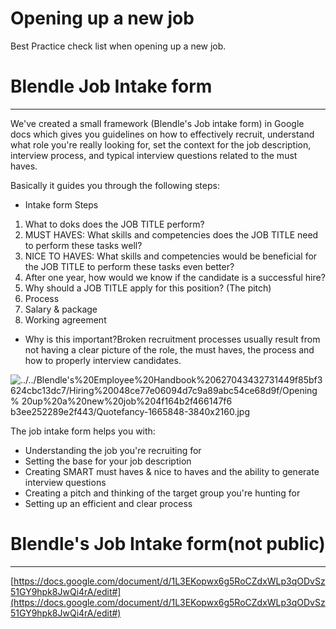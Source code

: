 # Opening up a new job

Best Practice check list when opening up a new job.

# Blendle Job Intake form

---

We've created a small framework (Blendle's Job intake form) in Google docs which gives you guidelines on how to effectively recruit, understand what role you're really looking for, set the context for the job description, interview process, and typical interview questions related to the must haves. 

Basically it guides you through the following steps:

- Intake form Steps
1. What to doks does the JOB TITLE perform?
2. MUST HAVES: What skills and competencies does the JOB TITLE need to perform these tasks well?
3. NICE TO HAVES: What skills and competencies would be beneficial for the JOB TITLE to perform these tasks even better?
4. After one year, how would we know if the candidate is a successful hire?
5. Why should a JOB TITLE apply for this position? (The pitch)
6. Process
7. Salary & package
8. Working agreement
- Why is this important?Broken recruitment processes usually result from not having a clear picture of the role, the must haves, the process and how to properly interview candidates. 

![../../Blendle's%20Employee%20Handbook%20627043432731449f85bf3624cbc13dc7/Hiring%20048ce77e06094d7c9a89abc54ce68d9f/Opening% 20up%20a%20new%20job%204f164b2f466147f6 b3ee252289e2f443/Quotefancy-1665848-3840x2160.jpg](../../Blendle's%20Employee%20Handbook%20627043432731449f85bf3624cbc13dc7/Hiring%20048ce77e06094d7c9a89abc54ce68d9f/Opening%20up%20a%20new%20job%204f164b2f466147f6b3ee252289e2f443/Quotefancy-1665848-3840x2160.jpg)

The job intake form helps you with:

- Understanding the job you're recruiting for
- Setting the base for your job description
- Creating SMART must haves & nice to haves and the ability to generate interview questions
- Creating a pitch and thinking of the target group you're hunting for
- Setting up an efficient and clear process

# Blendle's Job Intake form(not public)

---

[https://docs.google.com/document/d/1L3EKopwx6g5RoCZdxWLp3qODvSz51GY9hpk8JwQi4rA/edit#](https://docs.google.com/document/d/1L3EKopwx6g5RoCZdxWLp3qODvSz51GY9hpk8JwQi4rA/edit#)